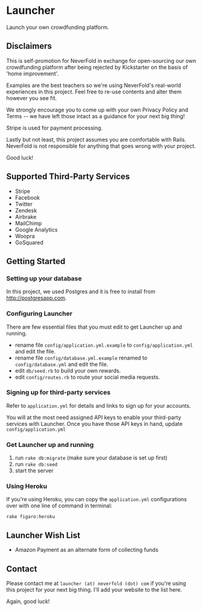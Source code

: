 Launcher
========

Launch your own crowdfunding platform.

Disclaimers
-----------

This is self-promotion for NeverFold in exchange for open-sourcing our own crowdfunding platform after being rejected by Kickstarter on the basis of 'home improvement'.

Examples are the best teachers so we're using NeverFold's real-world experiences in this project. Feel free to re-use contents and alter them however you see fit.

We strongly encourage you to come up with your own Privacy Policy and Terms -- we have left those intact as a guidance for your next big thing!

Stripe is used for payment processing.

Lastly but not least, this project assumes you are comfortable with Rails. NeverFold is not responsible for anything that goes wrong with your project.

Good luck!

Supported Third-Party Services
------------------------------
* Stripe
* Facebook
* Twitter
* Zendesk
* Airbrake
* MailChimp
* Google Analytics
* Woopra
* GoSquared

Getting Started
---------------

### Setting up your database

In this project, we used Postgres and it is free to install from http://postgresapp.com.

### Configuring Launcher

There are few essential files that you must edit to get Launcher up and running.

* rename file `config/application.yml.example` to `config/application.yml` and edit the file.
* rename file `config/database.yml.example` renamed to `config/database.yml` and edit the file.
* edit `db/seed.rb` to build your own rewards.
* edit `config/routes.rb` to route your social media requests.

### Signing up for third-party services

Refer to `application.yml` for details and links to sign up for your accounts.

You will at the most need assigned API keys to enable your third-party services with Launcher. Once you have those API keys in hand, update `config/application.yml`

### Get Launcher up and running

1. run `rake db:migrate` (make sure your database is set up first)
2. run `rake db:seed`
3. start the server

### Using Heroku

If you're using Heroku, you can copy the `application.yml` configurations over with one line of command in terminal:

    rake figaro:heroku

Launcher Wish List
------------------

* Amazon Payment as an alternate form of collecting funds

Contact
-------

Please contact me at `launcher (at) neverfold (dot) com` if you're using this project for your next big thing. I'll add your website to the list here.

Again, good luck!